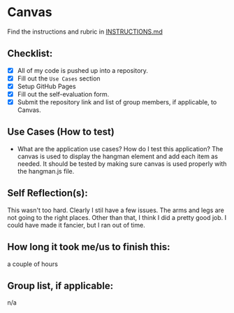 # Canvas 

Find the instructions and rubric in [INSTRUCTIONS.md](INSTRUCTIONS.md)

## Checklist:

- [x] All of my code is pushed up into a repository.
- [x] Fill out the `Use Cases` section
- [x] Setup GitHub Pages
- [x] Fill out the self-evaluation form.
- [x] Submit the repository link and list of group members, if applicable, to Canvas.

## Use Cases (How to test)

* What are the application use cases? How do I test this application?
The canvas is used to display the hangman element and add each item as needed. It should 
be tested by making sure canvas is used properly with the hangman.js file.

## Self Reflection(s):
This wasn't too hard. Clearly I stil have a few issues. The arms and legs are not going 
to the right places. Other than that, I think I did a pretty good job. I could have made 
it fancier, but I ran out of time.

## How long it took me/us to finish this:
a couple of hours

## Group list, if applicable:
n/a